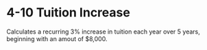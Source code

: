 # 4-10 Tuition Increase
Calculates a recurring 3% increase in tuition each year over 5 years, beginning with an amout of $8,000.
